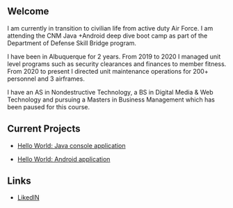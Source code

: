 ## Welcome
I am currently in transition to civilian life from active duty Air Force.  I am attending the CNM Java +Android deep dive boot camp as part of the Department of Defense Skill Bridge program.  

I have been in Albuquerque for 2 years.  From 2019 to 2020 I managed unit level programs such as security clearances and finances to member fitness.  From 2020 to present I directed unit maintenance operations for 200+ personnel and 3 airframes.

I have an AS in Nondestructive Technology, a BS in Digital Media & Web Technology and pursuing a Masters in Business Management which has been paused for this course.

## Current Projects

* [Hello World:  Java console application](https://github.com/shred3/hello-world-java)

* [Hello World:  Android application](https://github.com/shred3/hello-world-android)

## Links

* [LikedIN](https://www.linkedin.com/in/theleescroggins/)
